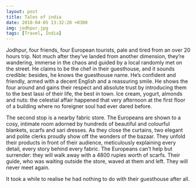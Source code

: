 ```yaml
---
layout: post
title: Tales of india
date: 2018-04-05 13:32:20 +0300
img: jodhpur.jpg
tags: [Travel, India]
---
```

Jodhpur, four friends, four European tourists, pale and tired from an
over 20 hours trip. Not much after they’ve landed from another
dimension, they’re wandering, immerse in the chaos and guided by a local
randomly met on the street.
He claims to be the chef in their guesthouse, and it sounds credible:
besides, he knows the guesthouse name.
He’s confident and friendly, armed with a decent English and a
reassuring smile. He shows the four around and gains their respect and
absolute trust by introducing them to the best lassi of their life, the
best in town. Ice cream, yogurt, almonds and nuts: the celestial affair
happened that very afternoon at the first floor of a building where no
foreigner soul had ever dared before.

The second stop is a nearby fabric store. The Europeans are shown to a
cosy, intimate room adorned by hundreds of beautiful and colourful
blankets, scarfs and sari dresses. As they close the curtains, two
elegant and polite clerks proudly show off the wonders of the bazaar.
They unfold their products in front of their audience, meticulously
explaining every detail, every story behind every fabric. The Europeans
can’t help but surrender: they will walk away with a 4800 rupies worth
of scarfs. Their guide, who was waiting outside the store, waved at them
and left. They will never meet again.

It took a while to realise he had nothing to do with their guesthouse
after all.

